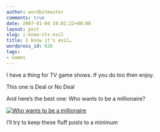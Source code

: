 ```yaml
---
author: wordbitmaster
comments: true
date: 2007-01-04 19:01:22+00:00
layout: post
slug: i-know-its-evil
title: I know it’s evil…
wordpress_id: 628
tags:
- Games
---
```


I have a thing for TV game shows. If you do too then enjoy.

This one is Deal or No Deal



And here’s the best one: Who wants to be a millionaire?

[![Who wants to be a millionaire](http://a.abc.com/images/70x50/game_millionaire.jpg)](http://abc.go.com/games/millionairetv/game/)

I’ll try to keep these fluff posts to a minimum
